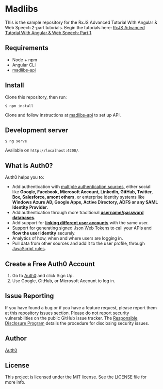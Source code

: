 # Madlibs

This is the sample repository for the RxJS Advanced Tutorial With Angular & Web Speech 2-part tutorials. Begin the tutorials here: [RxJS Advanced Tutorial With Angular & Web Speech: Part 1](https://auth0.com/blog/rxjs-advanced-tutorial-with-angular-web-speech-part-1/).

## Requirements

* Node + npm
* Angular CLI
* [madlibs-api](https://github.com/kmaida/madlibs-api)

## Install

Clone this repository, then run:

```
$ npm install
```

Clone and follow instructions at [madlibs-api](https://github.com/kmaida/madlibs-api) to set up API.

## Development server

```
$ ng serve
```

Available on `http://localhost:4200/`. 

## What is Auth0?

Auth0 helps you to:

* Add authentication with [multiple authentication sources](https://docs.auth0.com/identityproviders), either social like **Google, Facebook, Microsoft Account, LinkedIn, GitHub, Twitter, Box, Salesforce, amont others**, or enterprise identity systems like **Windows Azure AD, Google Apps, Active Directory, ADFS or any SAML Identity Provider**.
* Add authentication through more traditional **[username/password databases](https://docs.auth0.com/mysql-connection-tutorial)**.
* Add support for **[linking different user accounts](https://docs.auth0.com/link-accounts)** with the same user.
* Support for generating signed [Json Web Tokens](https://docs.auth0.com/jwt) to call your APIs and **flow the user identity** securely.
* Analytics of how, when and where users are logging in.
* Pull data from other sources and add it to the user profile, through [JavaScript rules](https://docs.auth0.com/rules).

## Create a Free Auth0 Account

1. Go to [Auth0](https://auth0.com) and click Sign Up.
2. Use Google, GitHub, or Microsoft Account to log in.

## Issue Reporting

If you have found a bug or if you have a feature request, please report them at this repository issues section. Please do not report security vulnerabilities on the public GitHub issue tracker. The [Responsible Disclosure Program](https://auth0.com/whitehat) details the procedure for disclosing security issues.

## Author

[Auth0](auth0.com)

## License

This project is licensed under the MIT license. See the [LICENSE](LICENSE) file for more info.
